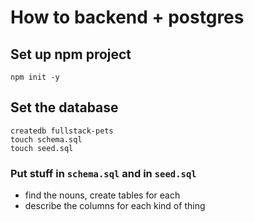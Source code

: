 # How to backend + postgres

## Set up npm project


```
npm init -y
```

## Set the database


```
createdb fullstack-pets
touch schema.sql
touch seed.sql
```

### Put stuff in `schema.sql` and in `seed.sql`

- find the nouns, create tables for each
- describe the columns for each kind of thing